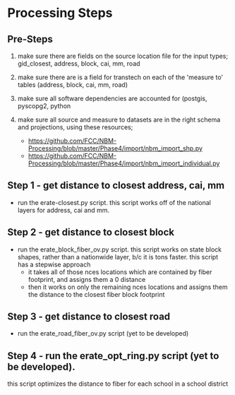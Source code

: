 Processing Steps
================

Pre-Steps
---------

1) make sure there are fields on the source location file for the input types; gid_closest, address, block, cai, mm, road

2) make sure there are is a field for transtech on each of the 'measure to' tables (address, block, cai, mm, road)

3) make sure all software dependencies are accounted for (postgis, pyscopg2, python

4) make sure all source and measure to datasets are in the right schema and projections, using these resources;
    - https://github.com/FCC/NBM-Processing/blob/master/Phase4/import/nbm_import_shp.py
    - https://github.com/FCC/NBM-Processing/blob/master/Phase4/import/nbm_import_individual.py


Step 1 - get distance to closest address, cai, mm
------
- run the erate-closest.py script.  this script works off of the national layers for address, cai and mm.


Step 2 - get distance to closest block
------
- run the erate_block_fiber_ov.py script.  this script works on state block shapes, rather than a nationwide layer, b/c it is tons faster. this script has a stepwise approach
  - it takes all of those nces locations which are contained by fiber footprint, and assigns them a 0 distance
  - then it works on only the remaining nces locations and assigns them the distance to the closest fiber block footprint


Step 3 - get distance to closest road
------
- run the erate_road_fiber_ov.py script (yet to be developed)


Step 4 - run the erate_opt_ring.py script (yet to be developed).  
------
this script optimizes the distance to fiber for each school in a school district
